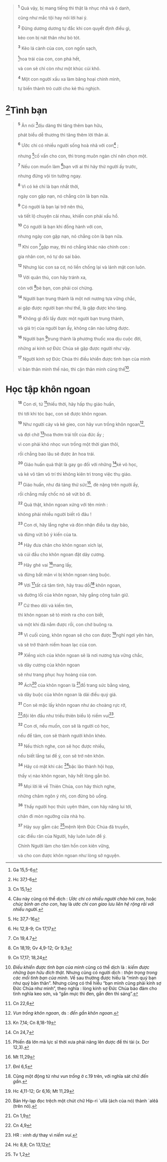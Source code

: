> <sup><b>1</b></sup> Quả vậy, bị mang tiếng thì thật là nhục nhã và ô danh,
>
> cũng như mắc tội hay nói lời hai ý.
>
> <sup><b>2</b></sup> Đừng dương dương tự đắc khi con quyết định điều gì,
>
> kẻo con bị nát thân như bò tót.
>
> <sup><b>3</b></sup> Kẻo lá cành của con, con ngốn sạch,
>
> [^1@-4d011f8b-6980-4168-8691-2e58f17f6ea5]hoa trái của con, con phá hết,
>
> và con sẽ chỉ còn như một khúc củi khô.
>
> <sup><b>4</b></sup> Một con người xấu xa làm băng hoại chính mình,
>
> tự biến thành trò cười cho kẻ thù nghịch.

# [^2@-4d011f8b-6980-4168-8691-2e58f17f6ea5]Tình bạn

> <sup><b>5</b></sup> Ăn nói [^3@-4d011f8b-6980-4168-8691-2e58f17f6ea5]dịu dàng thì tăng thêm bạn hữu,
>
> phát biểu dễ thương thì tăng thêm lời thân ái.
>
> <sup><b>6</b></sup> Ước chi có nhiều người sống hoà nhã với con[^1-4d011f8b-6980-4168-8691-2e58f17f6ea5] ;
>
> nhưng [^4@-4d011f8b-6980-4168-8691-2e58f17f6ea5]cố vấn cho con, thì trong muôn ngàn chỉ nên chọn một.
>
> <sup><b>7</b></sup> Nếu con muốn làm [^5@-4d011f8b-6980-4168-8691-2e58f17f6ea5]bạn với ai thì hãy thử người ấy trước,
>
> nhưng đừng vội tin tưởng ngay.
>
> <sup><b>8</b></sup> Vì có kẻ chỉ là bạn nhất thời,
>
> ngày con gặp nạn, nó chẳng còn là bạn nữa.
>
> <sup><b>9</b></sup> Có người là bạn lại trở nên thù,
>
> và tiết lộ chuyện cãi nhau, khiến con phải xấu hổ.
>
> <sup><b>10</b></sup> Có người là bạn khi đồng hành với con,
>
> nhưng ngày con gặp nạn, nó chẳng còn là bạn nữa.
>
> <sup><b>11</b></sup> Khi con [^6@-4d011f8b-6980-4168-8691-2e58f17f6ea5]gặp may, thì nó chẳng khác nào chính con :
>
> gia nhân con, nó tự do sai bảo.
>
> <sup><b>12</b></sup> Nhưng lúc con sa cơ, nó liền chống lại và lánh mặt con luôn.
>
> <sup><b>13</b></sup> Với quân thù, con hãy tránh xa,
>
> còn với [^7@-4d011f8b-6980-4168-8691-2e58f17f6ea5]bè bạn, con phải coi chừng.
>
> <sup><b>14</b></sup> Người bạn trung thành là một nơi nương tựa vững chắc,
>
> ai gặp được người bạn như thế, là gặp được kho tàng.
>
> <sup><b>15</b></sup> Không gì đổi lấy được một người bạn trung thành,
>
> và giá trị của người bạn ấy, không cân nào lường được.
>
> <sup><b>16</b></sup> Người bạn [^8@-4d011f8b-6980-4168-8691-2e58f17f6ea5]trung thành là phương thuốc xoa dịu cuộc đời,
>
> những ai kính sợ Đức Chúa sẽ gặp được người như vậy.
>
> <sup><b>17</b></sup> Người kính sợ Đức Chúa thì điều khiển được tình bạn của mình
>
> vì bản thân mình thế nào, thì cận thân mình cũng thế[^2-4d011f8b-6980-4168-8691-2e58f17f6ea5].

# Học tập khôn ngoan

> <sup><b>18</b></sup> Con ơi, từ [^9@-4d011f8b-6980-4168-8691-2e58f17f6ea5]thiếu thời, hãy hấp thụ giáo huấn,
>
> thì tới khi tóc bạc, con sẽ được khôn ngoan.
>
> <sup><b>19</b></sup> Như người cày và kẻ gieo, con hãy vun trồng khôn ngoan[^3-4d011f8b-6980-4168-8691-2e58f17f6ea5],
>
> và đợi chờ [^10@-4d011f8b-6980-4168-8691-2e58f17f6ea5]hoa thơm trái tốt của đức ấy ;
>
> vì con phải khó nhọc vun trồng một thời gian thôi,
>
> rồi chẳng bao lâu sẽ được ăn hoa trái.
>
> <sup><b>20</b></sup> Giáo huấn quả thật là gay go đối với những [^11@-4d011f8b-6980-4168-8691-2e58f17f6ea5]kẻ vô học,
>
> và kẻ vô tâm vô trí thì không kiên trì trong việc thụ giáo.
>
> <sup><b>21</b></sup> Giáo huấn, như đá tảng thử sức[^4-4d011f8b-6980-4168-8691-2e58f17f6ea5], đè nặng trên người ấy,
>
> rồi chẳng mấy chốc nó sẽ vứt bỏ đi.
>
> <sup><b>22</b></sup> Quả thật, khôn ngoan xứng với tên mình :
>
> không phải nhiều người biết rõ đâu !
>
> <sup><b>23</b></sup> Con ơi, hãy lắng nghe và đón nhận điều ta dạy bảo,
>
> và đừng vứt bỏ ý kiến của ta.
>
> <sup><b>24</b></sup> Hãy đưa chân cho khôn ngoan xích lại,
>
> và cúi đầu cho khôn ngoan đặt dây cương.
>
> <sup><b>25</b></sup> Hãy ghé vai [^12@-4d011f8b-6980-4168-8691-2e58f17f6ea5]mang lấy,
>
> và đừng bất mãn vì bị khôn ngoan ràng buộc.
>
> <sup><b>26</b></sup> Với [^13@-4d011f8b-6980-4168-8691-2e58f17f6ea5]tất cả tâm tình, hãy trau dồi[^5-4d011f8b-6980-4168-8691-2e58f17f6ea5] khôn ngoan,
>
> và đường lối của khôn ngoan, hãy gắng công tuân giữ.
>
> <sup><b>27</b></sup> Cứ theo dõi và kiếm tìm,
>
> thì khôn ngoan sẽ tỏ mình ra cho con biết,
>
> và một khi đã nắm được rồi, con chớ buông ra.
>
> <sup><b>28</b></sup> Vì cuối cùng, khôn ngoan sẽ cho con được [^14@-4d011f8b-6980-4168-8691-2e58f17f6ea5]nghỉ ngơi yên hàn,
>
> và sẽ trở thành niềm hoan lạc của con.
>
> <sup><b>29</b></sup> Xiềng xích của khôn ngoan sẽ là nơi nương tựa vững chắc,
>
> và dây cương của khôn ngoan
>
> sẽ như trang phục huy hoàng của con.
>
> <sup><b>30</b></sup> Ách[^6-4d011f8b-6980-4168-8691-2e58f17f6ea5] của khôn ngoan là [^15@-4d011f8b-6980-4168-8691-2e58f17f6ea5]đồ trang sức bằng vàng,
>
> và dây buộc của khôn ngoan là dải điều quý giá.
>
> <sup><b>31</b></sup> Con sẽ mặc lấy khôn ngoan như áo choàng rực rỡ,
>
> [^16@-4d011f8b-6980-4168-8691-2e58f17f6ea5]đội lên đầu như triều thiên biểu lộ niềm vui[^7-4d011f8b-6980-4168-8691-2e58f17f6ea5].
>
> <sup><b>32</b></sup> Con ơi, nếu muốn, con sẽ là người có học,
>
> nếu để tâm, con sẽ thành người khôn khéo.
>
> <sup><b>33</b></sup> Nếu thích nghe, con sẽ học được nhiều,
>
> nếu biết lắng tai để ý, con sẽ trở nên khôn.
>
> <sup><b>34</b></sup> Hãy có mặt khi các [^17@-4d011f8b-6980-4168-8691-2e58f17f6ea5]bậc lão thành hội họp,
>
> thấy vị nào khôn ngoan, hãy hết lòng gắn bó.
>
> <sup><b>35</b></sup> Mọi lời lẽ về Thiên Chúa, con hãy thích nghe,
>
> những châm ngôn ý nhị, con đừng bỏ uổng.
>
> <sup><b>36</b></sup> Thấy người học thức uyên thâm, con hãy năng lui tới,
>
> chân đi mòn ngưỡng cửa nhà họ.
>
> <sup><b>37</b></sup> Hãy suy gẫm các [^18@-4d011f8b-6980-4168-8691-2e58f17f6ea5]mệnh lệnh Đức Chúa đã truyền,
>
> các điều răn của Người, hãy luôn luôn để ý.
>
> Chính Người làm cho tâm hồn con kiên vững,
>
> và cho con được khôn ngoan như lòng sở nguyện.

[^1-4d011f8b-6980-4168-8691-2e58f17f6ea5]: Câu này cũng có thể dịch : *Ước chi có nhiều người chào hỏi con*, hoặc *chúc bình an cho con*, hay là *ước chi con giao lưu liên hệ rộng rãi với nhiều người*.
[^2-4d011f8b-6980-4168-8691-2e58f17f6ea5]: *Điều khiển được tình bạn của mình* cũng có thể dịch là : *kiếm được những bạn hữu đích thật*. Nhưng cũng có người dịch : *thận trọng trong các mối tình bạn của mình*. Vế sau thường được hiểu là “mình quý bạn như quý bản thân”. Nhưng cũng có thể hiểu “bạn mình cũng phải kính sợ Đức Chúa như mình”, theo nghĩa : lòng kính sợ Đức Chúa bảo đảm cho tình nghĩa keo sơn, và “gần mực thì đen, gần đèn thì sáng”.
[^3-4d011f8b-6980-4168-8691-2e58f17f6ea5]: *Vun trồng khôn ngoan*, ds : *đến gần khôn ngoan*.
[^4-4d011f8b-6980-4168-8691-2e58f17f6ea5]: Phiến đá lớn mà lực sĩ thời xưa phải nâng lên được để thi tài (x. Dcr 12,3).
[^5-4d011f8b-6980-4168-8691-2e58f17f6ea5]: Cũng một động từ như *vun trồng* ở c.19 trên, với nghĩa sát chữ *đến gần*.
[^6-4d011f8b-6980-4168-8691-2e58f17f6ea5]: Bản Hy-lạp đọc trệch một chút chữ Híp-ri \`ullâ (ách của nó) thành \`alêâ (trên nó).
[^7-4d011f8b-6980-4168-8691-2e58f17f6ea5]: HR : *vinh dự* thay vì *niềm vui*.
[^1@-4d011f8b-6980-4168-8691-2e58f17f6ea5]: Ga 15,5-6
[^2@-4d011f8b-6980-4168-8691-2e58f17f6ea5]: Hc 37,1-6
[^3@-4d011f8b-6980-4168-8691-2e58f17f6ea5]: Cn 15,1
[^4@-4d011f8b-6980-4168-8691-2e58f17f6ea5]: Hc 37,7-16
[^5@-4d011f8b-6980-4168-8691-2e58f17f6ea5]: Hc 12,8-9; Cn 17,17
[^6@-4d011f8b-6980-4168-8691-2e58f17f6ea5]: Cn 19,4.7
[^7@-4d011f8b-6980-4168-8691-2e58f17f6ea5]: Cn 18,19; Gv 4,9-12; Gr 9,3
[^8@-4d011f8b-6980-4168-8691-2e58f17f6ea5]: Cn 17,17; 18,24
[^9@-4d011f8b-6980-4168-8691-2e58f17f6ea5]: Cn 22,6
[^10@-4d011f8b-6980-4168-8691-2e58f17f6ea5]: Kn 7,14; Cn 8,18-19
[^11@-4d011f8b-6980-4168-8691-2e58f17f6ea5]: Cn 24,7
[^12@-4d011f8b-6980-4168-8691-2e58f17f6ea5]: Mt 11,29
[^13@-4d011f8b-6980-4168-8691-2e58f17f6ea5]: Đnl 6,5
[^14@-4d011f8b-6980-4168-8691-2e58f17f6ea5]: Hc 4,11-12; Gr 6,16; Mt 11,29
[^15@-4d011f8b-6980-4168-8691-2e58f17f6ea5]: Cn 1,9
[^16@-4d011f8b-6980-4168-8691-2e58f17f6ea5]: Cn 4,9
[^17@-4d011f8b-6980-4168-8691-2e58f17f6ea5]: Hc 8,8; Cn 13,12
[^18@-4d011f8b-6980-4168-8691-2e58f17f6ea5]: Tv 1,2